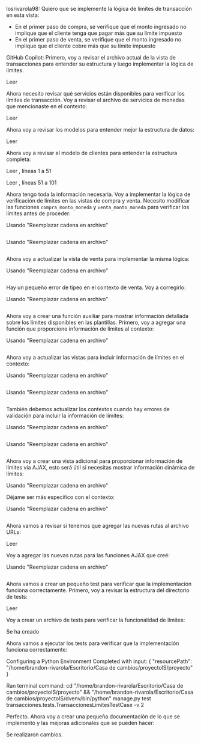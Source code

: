 losrivarola98: Quiero que se implemente la lógica de límites de transacción en esta vista:
- En el primer paso de compra, se verifique que el monto ingresado no implique que el cliente tenga que pagar más que su límite impuesto
- En el primer paso de venta, se verifique que el monto ingresado no implique que el cliente cobre más que su límite impuesto

GitHub Copilot: Primero, voy a revisar el archivo actual de la vista de transacciones para entender su estructura y luego implementar la lógica de límites. 

Leer [](file:///home/brandon-rivarola/Escritorio/Casa%20de%20cambios/proyectoIS/proyecto/transacciones/views.py)

Ahora necesito revisar qué servicios están disponibles para verificar los límites de transacción. Voy a revisar el archivo de servicios de monedas que mencionaste en el contexto: 

Leer [](file:///home/brandon-rivarola/Escritorio/Casa%20de%20cambios/proyectoIS/proyecto/monedas/services.py)

Ahora voy a revisar los modelos para entender mejor la estructura de datos: 

Leer [](file:///home/brandon-rivarola/Escritorio/Casa%20de%20cambios/proyectoIS/proyecto/monedas/models.py)

Ahora voy a revisar el modelo de clientes para entender la estructura completa: 

Leer [](file:///home/brandon-rivarola/Escritorio/Casa%20de%20cambios/proyectoIS/proyecto/clientes/models.py#1-1), líneas 1 a 51

Leer [](file:///home/brandon-rivarola/Escritorio/Casa%20de%20cambios/proyectoIS/proyecto/clientes/models.py#51-51), líneas 51 a 101

Ahora tengo toda la información necesaria. Voy a implementar la lógica de verificación de límites en las vistas de compra y venta. Necesito modificar las funciones `compra_monto_moneda` y `venta_monto_moneda` para verificar los límites antes de proceder: 

Usando "Reemplazar cadena en archivo"


```

```


Usando "Reemplazar cadena en archivo"


```

```
Ahora voy a actualizar la vista de venta para implementar la misma lógica: 

Usando "Reemplazar cadena en archivo"


```

```
Hay un pequeño error de tipeo en el contexto de venta. Voy a corregirlo: 

Usando "Reemplazar cadena en archivo"


```

```
Ahora voy a crear una función auxiliar para mostrar información detallada sobre los límites disponibles en las plantillas. Primero, voy a agregar una función que proporcione información de límites al contexto: 

Usando "Reemplazar cadena en archivo"


```

```
Ahora voy a actualizar las vistas para incluir información de límites en el contexto: 

Usando "Reemplazar cadena en archivo"


```

```


Usando "Reemplazar cadena en archivo"


```

```
También debemos actualizar los contextos cuando hay errores de validación para incluir la información de límites: 

Usando "Reemplazar cadena en archivo"


```

```


Usando "Reemplazar cadena en archivo"


```

```
Ahora voy a crear una vista adicional para proporcionar información de límites via AJAX, esto será útil si necesitas mostrar información dinámica de límites: 

Usando "Reemplazar cadena en archivo"

Déjame ser más específico con el contexto: 

Usando "Reemplazar cadena en archivo"


```

```
Ahora vamos a revisar si tenemos que agregar las nuevas rutas al archivo URLs: 

Leer [](file:///home/brandon-rivarola/Escritorio/Casa%20de%20cambios/proyectoIS/proyecto/transacciones/urls.py)

Voy a agregar las nuevas rutas para las funciones AJAX que creé: 

Usando "Reemplazar cadena en archivo"


```

```
Ahora vamos a crear un pequeño test para verificar que la implementación funciona correctamente. Primero, voy a revisar la estructura del directorio de tests: 

Leer [](file:///home/brandon-rivarola/Escritorio/Casa%20de%20cambios/proyectoIS/proyecto/transacciones)

Voy a crear un archivo de tests para verificar la funcionalidad de límites: 

Se ha creado [](file:///home/brandon-rivarola/Escritorio/Casa%20de%20cambios/proyectoIS/proyecto/transacciones/tests.py)

Ahora vamos a ejecutar los tests para verificar que la implementación funciona correctamente: 

Configuring a Python Environment
Completed with input: {
  "resourcePath": "/home/brandon-rivarola/Escritorio/Casa de cambios/proyectoIS/proyecto"
}

Ran terminal command: cd "/home/brandon-rivarola/Escritorio/Casa de cambios/proyectoIS/proyecto" && "/home/brandon-rivarola/Escritorio/Casa de cambios/proyectoIS/dvenv/bin/python" manage.py test transacciones.tests.TransaccionesLimitesTestCase -v 2

Perfecto. Ahora voy a crear una pequeña documentación de lo que se implementó y las mejoras adicionales que se pueden hacer: 

Se realizaron cambios.